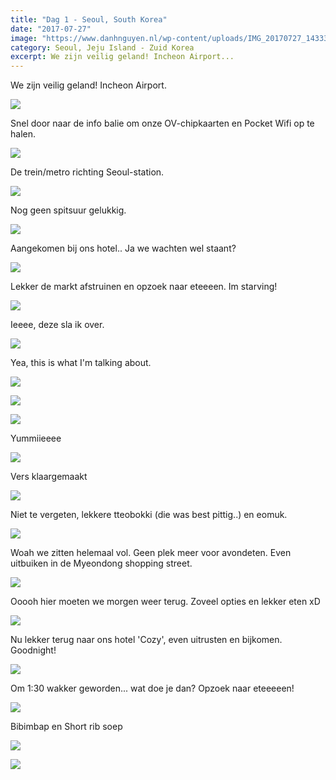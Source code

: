 ```yaml
---
title: "Dag 1 - Seoul, South Korea"
date: "2017-07-27"
image: "https://www.danhnguyen.nl/wp-content/uploads/IMG_20170727_143330.jpg"
category: Seoul, Jeju Island - Zuid Korea
excerpt: We zijn veilig geland! Incheon Airport...
---
```


We zijn veilig geland! Incheon Airport.

![](https://www.danhnguyen.nl/wp-content/uploads//IMG_20170727_143330-700x394.jpg)

Snel door naar de info balie om onze OV-chipkaarten en Pocket Wifi op te halen.

![](https://www.danhnguyen.nl/wp-content/uploads//CC6AB988-A3DC-4410-8504-BEE30C529CB8-700x394.jpg)

De trein/metro richting Seoul-station.

![](https://www.danhnguyen.nl/wp-content/uploads//93967E67-6F43-4144-A3A2-EFAD66ADBE18-700x394.jpg)

Nog geen spitsuur gelukkig.

![](https://www.danhnguyen.nl/wp-content/uploads//FA18218F-2FEE-426B-89EE-6EFCFB0ABC75-700x394.jpg)

Aangekomen bij ons hotel.. Ja we wachten wel staant?

![](https://www.danhnguyen.nl/wp-content/uploads//91894790-E7B5-4763-A6C8-4FB525532627-700x394.jpg)

Lekker de markt afstruinen en opzoek naar eteeeen. Im starving!

![](https://www.danhnguyen.nl/wp-content/uploads//CF9A413C-88BD-410A-9D1C-EC68BE23AA09-700x394.jpg)

Ieeee, deze sla ik over.

![](https://www.danhnguyen.nl/wp-content/uploads//9A05A14B-95DD-4FF2-A625-2F45ABDFA396-700x394.jpg)

Yea, this is what I'm talking about.

![](https://www.danhnguyen.nl/wp-content/uploads//6C638831-BDBD-4B60-B1EE-5D15C08C1382-700x394.jpg)

![](https://www.danhnguyen.nl/wp-content/uploads//6EE6A3F3-A69E-4620-AD47-2B694F30A238-700x394.jpg)

![](https://www.danhnguyen.nl/wp-content/uploads//B3BEFA0A-19D2-4304-8C14-5AF7C920D923-700x394.jpg)

Yummiieeee

![](https://www.danhnguyen.nl/wp-content/uploads//88E29719-3AA0-468F-94CF-A4E21ACE8E8A-700x394.jpg)

Vers klaargemaakt

![](https://www.danhnguyen.nl/wp-content/uploads//01F28BB8-FEFD-48C2-910D-8CAB8CAAF938-700x394.jpg)

Niet te vergeten, lekkere tteobokki (die was best pittig..) en eomuk.

![](https://www.danhnguyen.nl/wp-content/uploads//A635E58F-D719-4616-8CFC-D7FAD4EEF745-700x394.jpg)

Woah we zitten helemaal vol. Geen plek meer voor avondeten. Even uitbuiken in de Myeondong shopping street.

![](https://www.danhnguyen.nl/wp-content/uploads//756F8150-3387-48E5-9568-31BC33E1A523-700x394.jpg)

Ooooh hier moeten we morgen weer terug. Zoveel opties en lekker eten xD

![](https://www.danhnguyen.nl/wp-content/uploads//5ED64645-F525-477A-836D-05223F18D66D-700x394.jpg)

Nu lekker terug naar ons hotel 'Cozy', even uitrusten en bijkomen. Goodnight!

![](https://www.danhnguyen.nl/wp-content/uploads//42F54FA3-822D-4AD4-AED0-A1AECFDB1014-700x394.jpg)

Om 1:30 wakker geworden... wat doe je dan? Opzoek naar eteeeeen!

![](https://www.danhnguyen.nl/wp-content/uploads//08874D88-C865-420B-A0A2-1138897544FF-700x394.jpg)

Bibimbap en Short rib soep

![](https://www.danhnguyen.nl/wp-content/uploads//FA4029F7-AF45-4C24-8109-7B2332373318-700x394.jpg)

![](https://www.danhnguyen.nl/wp-content/uploads//C60D5CEC-00F9-4347-A711-874A04A6BD44-700x394.jpg)
